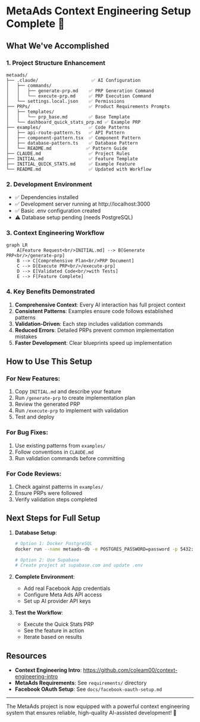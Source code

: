 # MetaAds Context Engineering Setup Complete 🎯

## What We've Accomplished

### 1. Project Structure Enhancement
```
metaads/
├── .claude/                    ✅ AI Configuration
│   ├── commands/              
│   │   ├── generate-prp.md    ✅ PRP Generation Command
│   │   └── execute-prp.md     ✅ PRP Execution Command
│   └── settings.local.json    ✅ Permissions
├── PRPs/                      ✅ Product Requirements Prompts
│   ├── templates/             
│   │   └── prp_base.md        ✅ Base Template
│   └── dashboard_quick_stats_prp.md ✅ Example PRP
├── examples/                  ✅ Code Patterns
│   ├── api-route-pattern.ts   ✅ API Pattern
│   ├── component-pattern.tsx  ✅ Component Pattern
│   ├── database-pattern.ts    ✅ Database Pattern
│   └── README.md             ✅ Pattern Guide
├── CLAUDE.md                  ✅ Project Rules
├── INITIAL.md                 ✅ Feature Template
├── INITIAL_QUICK_STATS.md     ✅ Example Feature
└── README.md                  ✅ Updated with Workflow
```

### 2. Development Environment
- ✅ Dependencies installed
- ✅ Development server running at http://localhost:3000
- ✅ Basic .env configuration created
- ⚠️  Database setup pending (needs PostgreSQL)

### 3. Context Engineering Workflow

```mermaid
graph LR
    A[Feature Request<br/>INITIAL.md] --> B[Generate PRP<br/>/generate-prp]
    B --> C[Comprehensive Plan<br/>PRP Document]
    C --> D[Execute PRP<br/>/execute-prp]
    D --> E[Validated Code<br/>with Tests]
    E --> F[Feature Complete]
```

### 4. Key Benefits Demonstrated

1. **Comprehensive Context**: Every AI interaction has full project context
2. **Consistent Patterns**: Examples ensure code follows established patterns
3. **Validation-Driven**: Each step includes validation commands
4. **Reduced Errors**: Detailed PRPs prevent common implementation mistakes
5. **Faster Development**: Clear blueprints speed up implementation

## How to Use This Setup

### For New Features:
1. Copy `INITIAL.md` and describe your feature
2. Run `/generate-prp` to create implementation plan
3. Review the generated PRP
4. Run `/execute-prp` to implement with validation
5. Test and deploy

### For Bug Fixes:
1. Use existing patterns from `examples/`
2. Follow conventions in `CLAUDE.md`
3. Run validation commands before committing

### For Code Reviews:
1. Check against patterns in `examples/`
2. Ensure PRPs were followed
3. Verify validation steps completed

## Next Steps for Full Setup

1. **Database Setup**:
   ```bash
   # Option 1: Docker PostgreSQL
   docker run --name metaads-db -e POSTGRES_PASSWORD=password -p 5432:5432 -d postgres
   
   # Option 2: Use Supabase
   # Create project at supabase.com and update .env
   ```

2. **Complete Environment**:
   - Add real Facebook App credentials
   - Configure Meta Ads API access
   - Set up AI provider API keys

3. **Test the Workflow**:
   - Execute the Quick Stats PRP
   - See the feature in action
   - Iterate based on results

## Resources

- **Context Engineering Intro**: https://github.com/coleam00/context-engineering-intro
- **MetaAds Requirements**: See `requirements/` directory
- **Facebook OAuth Setup**: See `docs/facebook-oauth-setup.md`

---

The MetaAds project is now equipped with a powerful context engineering system that ensures reliable, high-quality AI-assisted development! 🚀